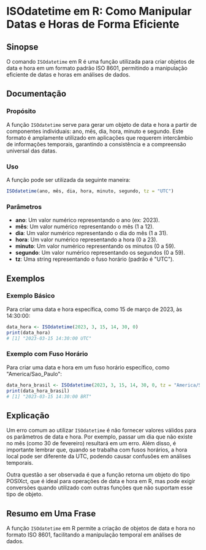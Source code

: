 <!--
Meta Description: # ISOdatetime em R: Como Manipular Datas e Horas de Forma Eficiente ## Sinopse O comando `ISOdatetime` em R é uma função utilizada para criar objetos ...
Meta Keywords: hora, isodatetime, data, representando, para
-->

# ISOdatetime em R: Como Manipular Datas e Horas de Forma Eficiente

## Sinopse
O comando `ISOdatetime` em R é uma função utilizada para criar objetos de data e hora em um formato padrão ISO 8601, permitindo a manipulação eficiente de datas e horas em análises de dados.

## Documentação
### Propósito
A função `ISOdatetime` serve para gerar um objeto de data e hora a partir de componentes individuais: ano, mês, dia, hora, minuto e segundo. Este formato é amplamente utilizado em aplicações que requerem intercâmbio de informações temporais, garantindo a consistência e a compreensão universal das datas.

### Uso
A função pode ser utilizada da seguinte maneira:

```R
ISOdatetime(ano, mês, dia, hora, minuto, segundo, tz = "UTC")
```

### Parâmetros
- **ano**: Um valor numérico representando o ano (ex: 2023).
- **mês**: Um valor numérico representando o mês (1 a 12).
- **dia**: Um valor numérico representando o dia do mês (1 a 31).
- **hora**: Um valor numérico representando a hora (0 a 23).
- **minuto**: Um valor numérico representando os minutos (0 a 59).
- **segundo**: Um valor numérico representando os segundos (0 a 59).
- **tz**: Uma string representando o fuso horário (padrão é "UTC").

## Exemplos
### Exemplo Básico
Para criar uma data e hora específica, como 15 de março de 2023, às 14:30:00:

```R
data_hora <- ISOdatetime(2023, 3, 15, 14, 30, 0)
print(data_hora)
# [1] "2023-03-15 14:30:00 UTC"
```

### Exemplo com Fuso Horário
Para criar uma data e hora em um fuso horário específico, como "America/Sao_Paulo":

```R
data_hora_brasil <- ISOdatetime(2023, 3, 15, 14, 30, 0, tz = "America/Sao_Paulo")
print(data_hora_brasil)
# [1] "2023-03-15 14:30:00 BRT"
```

## Explicação
Um erro comum ao utilizar `ISOdatetime` é não fornecer valores válidos para os parâmetros de data e hora. Por exemplo, passar um dia que não existe no mês (como 30 de fevereiro) resultará em um erro. Além disso, é importante lembrar que, quando se trabalha com fusos horários, a hora local pode ser diferente da UTC, podendo causar confusões em análises temporais.

Outra questão a ser observada é que a função retorna um objeto do tipo POSIXct, que é ideal para operações de data e hora em R, mas pode exigir conversões quando utilizado com outras funções que não suportam esse tipo de objeto.

## Resumo em Uma Frase
A função `ISOdatetime` em R permite a criação de objetos de data e hora no formato ISO 8601, facilitando a manipulação temporal em análises de dados.
